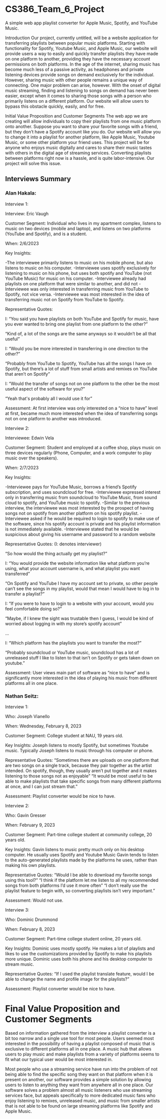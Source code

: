# CS386_Team_6_Project
A simple web app playlist converter for Apple Music, Spotify, and YouTube Music.

Introduction
  Our project, currently untitled, will be a website application for transferring playlists between popular music platforms. Starting with functionality for Spotify, Youtube Music, and Apple Music, our website will provide users a way to easily and quickly transfer playlists they have made on one platform to another, providing they have the necessary account permissions on both platforms. In the age of the internet, sharing music has become much less of a passive activity, as headphones and private listening devices provide songs on demand exclusively for the individual. However, sharing music with other people remains a unique way of connecting. One major problem can arise, however. With the onset of digital music streaming, finding and listening to songs on demand has never been easier, except when it comes to sharing those songs with a person who primarily listens on a different platform. Our website will allow users to bypass this obstacle quickly, easily, and for free.

Initial Value Proposition and Customer Segments
  The web app we are creating will allow individuals to copy their playlists from one music platform onto another. Suppose you want to share your favorite songs with a friend, but they don’t have a Spotify account like you do. Our website will allow you to change it into a playlist for another platform, like Apple Music, Youtube Music, or some other platform your friend uses.
	This project will be for anyone who enjoys music digitally and cares to share their music tastes with others in the digital age of streaming services. Converting playlists between platforms right now is a hassle, and is quite labor-intensive. Our project will solve this issue.


## Interviews Summary

### Alan Hakala:

Interview 1:

Interview: Eric Vaugh

Customer Segment: Individual who lives in my apartment complex, listens to music on two devices (mobile and laptop), and listens on two platforms (YouTube and Spotify), and is a student.

When: 2/6/2023

Key Insights:

-The interviewee primarily listens to music on his mobile phone, but also listens to music on his computer.
-Interviewee uses spotify exclusively for listening to music on his phone, but uses both spotify and YouTube (not YouTube Music) for music on his computer.
-Interviewee already had playlists on one platform that were similar to another, and did not 
-Interviewee was only interested in transferring music from YouTube to Spotify, not vice versa. 
-Interviewee was most interested in the idea of transferring music not on Spotify from YouTube to Spotify.

Representative Quotes:

I: “You said you have playlists on both YouTube and Spotify for music, have you ever wanted to bring one playlist from one platform to the other?”

“Kind of, a lot of the songs are the same anyways so it wouldn’t be all that useful”

I: “Would you be more interested in transferring in one direction to the other?”

“Probably from YouTube to Spotify, YouTube has all the songs I have on Spotify, but there’s a lot of stuff from small artists and remixes on YouTube that aren’t on Spotify”

I: “Would the transfer of songs not on one platform to the other be the most useful aspect of the software for you?”

“Yeah that's probably all I would use it for”

Assessment: At first interview was only interested on a “nice to have” level at first, became much more interested when the idea of transferring songs not on one platform to another was introduced.

Interview 2:

Interviewee: Edwin Vela

Customer Segment: Student and employed at a coffee shop, plays music on three devices regularly (Phone, Computer, and a work computer to play music over the speakers). 

When: 2/7/2023

Key Insights:

-Interviewee pays for YouTube Music, borrows a friend’s Spotify subscription, and uses soundcloud for free. 
-Interviewee expressed interest only in transferring music from soundcloud to YouTube Music, from sound cloud to spotify, and YouTube music to spotify. 
-Similar to the previous interview, the interviewee was most interested by the prospect of having songs not on spotify from another platform on his spotify playlist.
-Interviewee asked if he would be required to login to spotify to make use of the software, since his spotify account is private and his playlist information is not immediately available.
-Interviewee stated that he would be suspicious about giving his username and password to a random website

Representative Quotes: (I: denotes interviewer)

“So how would the thing actually get my playlist?”

I: “You would provide the website information like what platform you’re using, what your account username is, and what playlist you want transferred”

“On Spotify and YouTube I have my account set to private, so other people can’t see the songs in my playlist, would that mean I would have to log in to transfer a playlist?”

I: “If you were to have to login to a website with your account, would you feel comfortable doing so?”

“Maybe, if I knew the sight was trustable then I guess, I would be kind of worried about logging in with my store’s spotify account”

…

I: “Which platform has the playlists you want to transfer the most?”

“Probably soundcloud or YouTube music, soundcloud has a lot of unreleased stuff I like to listen to that isn’t on Spotify or gets taken down on youtube.”

Assessment: User views main part of software as “nice to have” and is significantly more interested in the idea of playing his music from different platforms all in one place.



### Nathan Seitz:

Interview 1: 

Who: Joseph Vianello

When: Wednesday, February 8, 2023

Customer Segment: College student at NAU, 19 years old.

Key Insights: 
Joseph listens to mostly Spotify, but sometimes Youtube music.
Typically Joseph listens to music through his computer or phone.

Representative Quotes: 
“Sometimes there are uploads on one platform that are two songs on a single track, because they pair together as the artist intended. On spotify, though, they usually aren’t put together and it makes listening to those songs not as enjoyable”
“It would be most useful to be able to make playlists that take specific songs from many different platforms at once, and I can just stream that.”

Assessment: Playlist converter would be nice to have.


Interview 2: 

Who: Gavin Gresser

When: February 9, 2023

Customer Segment: Part-time college student at community college, 20 years old.

Key Insights: 
Gavin listens to music pretty much only on his desktop computer.
He usually uses Spotify and Youtube Music
Gavin tends to listen to the auto-generated playlists made by the platforms he uses, rather than making his own playlists.

Representative Quotes: 
“Would I be able to download my favorite songs using this tool?”
“I think if the platform let me listen to all my recommended songs from both platforms I’d use it more often”
“I don’t really use the playlist feature to begin with, so converting playlists isn’t very important.”

Assessment: Would not use.


Interview 3: 

Who: Dominic Drummond

When: February 8, 2023

Customer Segment: Part-time college student online, 20 years old.

Key Insights: 
Dominic uses mostly spotify.
He makes a lot of playlists and likes to use the customizations provided by Spotify to make his playlists more unique.
Dominic uses both his phone and his desktop computer to stream music.

Representative Quotes:
“If I used the playlist translate feature, would I be able to change the name and profile image for the playlists?”

Assessment: Playlist converter would be nice to have.

# Final Value Proposition and Customer Segments

Based on information gathered from the interview a playlist converter is a bit too narrow and a single use tool for most people. Users seemed most interested in the possibility of having a playlist composed of music that is exclusive to different platforms all in one place. A music hub that allows users to play music and make playlists from a variety of platforms seems to fit what our typical user would be most interested in.

Most people who use a streaming service have run into the problem of not being able to find the specific song they want on that platform when it is present on another, our software provides a simple solution by allowing users to listen to anything they want from anywhere all in one place. Our software solves a problem almost all music listeners who use streaming services face, but appeals specifically to more dedicated music fans who enjoy listening to remixes, unreleased music, and music from smaller artists that is not able to be found on large streaming platforms like Spotify and Apple Music.

